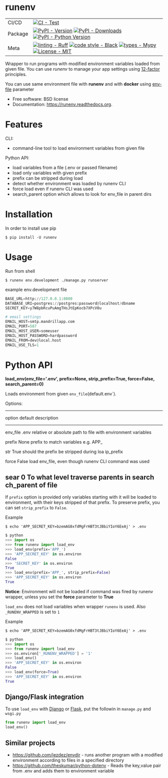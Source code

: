 # runenv

<div align="center">

|         |                                                                                                                                                                                                                                                                                                                                                                                                                                                                                                  |
| ------- | ------------------------------------------------------------------------------------------------------------------------------------------------------------------------------------------------------------------------------------------------------------------------------------------------------------------------------------------------------------------------------------------------------------------------------------------------------------------------------------------------ |
| CI/CD   | [![CI - Test](https://github.com/onjin/runenv/actions/workflows/test.yml/badge.svg)](https://github.com/onjin/runenv/actions/workflows/test.yml)                                                                                                                                                                                                                                                                                                                                       |
| Package | [![PyPI - Version](https://img.shields.io/pypi/v/runenv.svg?logo=pypi&label=PyPI&logoColor=gold)](https://pypi.org/project/runenv/) [![PyPI - Downloads](https://img.shields.io/pypi/dm/runenv.svg?color=blue&label=Downloads&logo=pypi&logoColor=gold)](https://pypi.org/project/runenv/) [![PyPI - Python Version](https://img.shields.io/pypi/pyversions/runenv.svg?logo=python&label=Python&logoColor=gold)](https://pypi.org/project/runenv/)                 |
| Meta    | [![linting - Ruff](https://img.shields.io/endpoint?url=https://raw.githubusercontent.com/astral-sh/ruff/main/assets/badge/v2.json)](https://github.com/astral-sh/ruff) [![code style - Black](https://img.shields.io/badge/code%20style-black-000000.svg)](https://github.com/psf/black) [![types - Mypy](https://img.shields.io/badge/types-Mypy-blue.svg)](https://github.com/python/mypy) [![License - MIT](https://img.shields.io/badge/license-MIT-9400d3.svg)](https://spdx.org/licenses/) |

</div>

Wrapper to run programs with modified environment variables loaded from
given file. You can use *runenv* to manage your app settings using
[12-factor](http://12factor.net/) principles.

You can use same environment file with **runenv** and with **docker**
using [env-file](https://docs.docker.com/reference/commandline/cli/)
parameter

-   Free software: BSD license
-   Documentation: <https://runenv.readthedocs.org>.

# Features

CLI:

-   command-line tool to load environment variables from given file

Python API:

-   load variables from a file (.env or passed filename)
-   load only variables with given prefix
-   prefix can be stripped during load
-   detect whether environment was loaded by runenv CLI
-   force load even if runenv CLI was used
-   search_parent option which allows to look for env_file in parent
    dirs

# Installation

In order to install use pip

``` console
$ pip install -U runenv
```

# Usage

Run from shell

``` console
$ runenv env.development ./manage.py runserver
```

example env.development file

``` python
BASE_URL=http://127.0.0.1:8000
DATABASE_URI=postgres://postgres:password@localhost/dbname
SECRET_KEY=y7W8pbRcuPuAmgTHsJtEpKocb7XPcV0u

# email settings
EMAIL_HOST=smtp.mandrillapp.com
EMAIL_PORT=587
EMAIL_HOST_USER=someuser
EMAIL_HOST_PASSWORD=hardpassword
EMAIL_FROM=dev@local.host
EMAIL_USE_TLS=1
```

# Python API

**load_env(env_file=\'.env\', prefix=None, strip_prefix=True,
force=False, search_parent=0)**

Loads environment from given `env_file`(default.env\`).

Options:

  --------------------------------------------------------------------
  option      default         description
  ----------- --------------- ----------------------------------------
  env_file    .env            relative or absolute path to file with
                              environment variables

  prefix      None            prefix to match variables e.g. APP\_

  str         True            should the prefix be stripped during loa
  ip_prefix

  force       False           load env_file, even though runenv CLI
                              command was used

  sear        0               To what level traverse parents in search
  ch_parent                   of file
  --------------------------------------------------------------------

If `prefix` option is provided only variables starting with it will be
loaded to environment, with their keys stripped of that prefix. To
preserve prefix, you can set `strip_prefix` to `False`.

Example

``` console
$ echo 'APP_SECRET_KEY=bzemAG0xfdMgFrHBT3tJBbiYIoY6EeAj' > .env
```

``` python
$ python
>>> import os
>>> from runenv import load_env
>>> load_env(prefix='APP_')
>>> 'APP_SECRET_KEY' in os.environ
False
>>> 'SECRET_KEY' in os.environ
True
>>> load_env(prefix='APP_', strip_prefix=False)
>>> 'APP_SECRET_KEY' in os.environ
True
```

**Notice**: Environment will not be loaded if command was fired by
runenv wrapper, unless you set the **force** parameter to **True**

`load_env` does not load variables when wrapper `runenv` is used. Also
`_RUNENV_WRAPPED` is set to `1`

Example

``` console
$ echo 'APP_SECRET_KEY=bzemAG0xfdMgFrHBT3tJBbiYIoY6EeAj' > .env
```

``` python
$ python
>>> import os
>>> from runenv import load_env
>>> os.environ['_RUNENV_WRAPPED'] = '1'
>>> load_env()
>>> 'APP_SECRET_KEY' in os.environ
False
>>> load_env(force=True)
>>> 'APP_SECRET_KEY' in os.environ
True
```

## Django/Flask integration

To use `load_env` with [Django](http://djangoproject.com/) or
[Flask](http://flask.pocoo.org/), put the followin in `manage.py` and
`wsgi.py`

``` python
from runenv import load_env
load_env()
```

## Similar projects

-   <https://github.com/jezdez/envdir> - runs another program with a
    modified environment according to files in a specified directory
-   <https://github.com/theskumar/python-dotenv> - Reads the key,value
    pair from .env and adds them to environment variable
